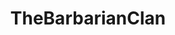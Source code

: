 ---
title: TheBarbarianClan
crosslinks:
- TheXanaxCartel
- BartardNation
- Xanzia
- DarkNetMarkets
- Boofit
- Stims
- electronic_cigarette
---
